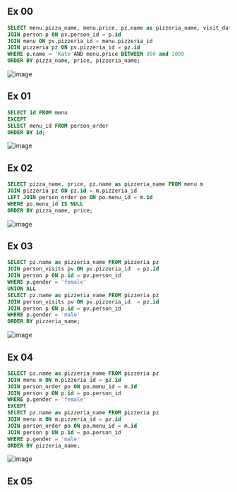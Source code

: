 ## Ex 00
```sql
SELECT menu.pizza_name, menu.price, pz.name as pizzeria_name, visit_date FROM person_visits pv
JOIN person p ON pv.person_id = p.id
JOIN menu ON pv.pizzeria_id = menu.pizzeria_id
JOIN pizzeria pz ON pv.pizzeria_id = pz.id
WHERE p.name = 'Kate'AND menu.price BETWEEN 800 and 1000
ORDER BY pizza_name, price, pizzeria_name;
```
![image](https://github.com/rusinadaria/sql/assets/112808317/6bce1692-b0da-46c9-9ab3-496e31327a1e)

## Ex 01
```sql
SELECT id FROM menu
EXCEPT
SELECT menu_id FROM person_order
ORDER BY id;
```
![image](https://github.com/rusinadaria/sql/assets/112808317/ce67da66-4d76-43ef-8ca5-4e9bc38ba66c)

## Ex 02
```sql
SELECT pizza_name, price, pz.name as pizzeria_name FROM menu m
JOIN pizzeria pz ON pz.id = m.pizzeria_id
LEFT JOIN person_order po ON po.menu_id = m.id
WHERE po.menu_id IS NULL
ORDER BY pizza_name, price;
```
![image](https://github.com/rusinadaria/sql/assets/112808317/622e0168-e31c-4d0e-9455-9f6fcbb7081b)

## Ex 03
```sql
SELECT pz.name as pizzeria_name FROM pizzeria pz
JOIN person_visits pv ON pv.pizzeria_id  = pz.id
JOIN person p ON p.id = pv.person_id
WHERE p.gender = 'female'
UNION ALL
SELECT pz.name as pizzeria_name FROM pizzeria pz
JOIN person_visits pv ON pv.pizzeria_id  = pz.id
JOIN person p ON p.id = pv.person_id
WHERE p.gender = 'male'
ORDER BY pizzeria_name;
```
![image](https://github.com/rusinadaria/sql/assets/112808317/d359a0c5-fb2f-45b6-a3e3-52fabe8eead0)

## Ex 04
```sql
SELECT pz.name as pizzeria_name FROM pizzeria pz
JOIN menu m ON m.pizzeria_id = pz.id
JOIN person_order po ON po.menu_id = m.id
JOIN person p ON p.id = po.person_id
WHERE p.gender = 'female'
EXCEPT
SELECT pz.name as pizzeria_name FROM pizzeria pz
JOIN menu m ON m.pizzeria_id = pz.id
JOIN person_order po ON po.menu_id = m.id
JOIN person p ON p.id = po.person_id
WHERE p.gender = 'male'
ORDER BY pizzeria_name;
```
![image](https://github.com/rusinadaria/sql/assets/112808317/3bf9615e-c85d-40c3-905e-a1905544dab1)

## Ex 05
```sql

```
